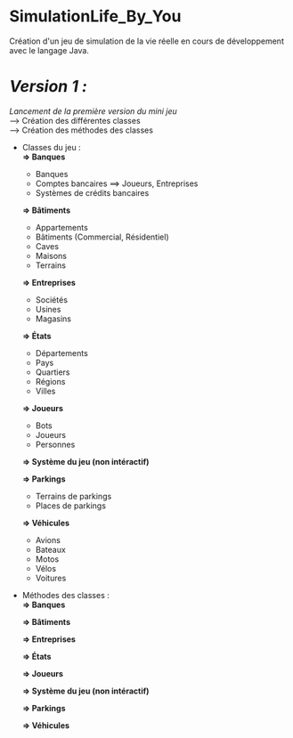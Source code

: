 # SimulationLife_By_You
Création d'un jeu de simulation de la vie réelle en cours de développement avec le langage Java.

<i>Version 1 :</i><br>
=

<i>Lancement de la première version du mini jeu</i><br>
    --> Création des différentes classes<br>
    --> Création des méthodes des classes<br>

- Classes du jeu :<br>
    <strong>=> Banques</strong><br>
    - Banques
    - Comptes bancaires ==> Joueurs, Entreprises
    - Systèmes de crédits bancaires

    <strong>=> Bâtiments</strong><br>
    - Appartements
    - Bâtiments (Commercial, Résidentiel)
    - Caves
    - Maisons
    - Terrains

    <strong>=> Entreprises</strong><br>
    - Sociétés
    - Usines
    - Magasins

    <strong>=> États</strong><br>
    - Départements
    - Pays
    - Quartiers
    - Régions
    - Villes

    <strong>=> Joueurs</strong><br>
    - Bots
    - Joueurs
    - Personnes

    <strong>=> Système du jeu (non intéractif)</strong><br>

    <strong>=> Parkings</strong><br>
    - Terrains de parkings
    - Places de parkings

    <strong>=> Véhicules</strong><br>
    - Avions
    - Bateaux
    - Motos
    - Vélos
    - Voitures

- Méthodes des classes :<br>
    <strong>=> Banques</strong><br>
    

    <strong>=> Bâtiments</strong><br>
    

    <strong>=> Entreprises</strong><br>
    

    <strong>=> États</strong><br>
    

    <strong>=> Joueurs</strong><br>
    

    <strong>=> Système du jeu (non intéractif)</strong><br>

    <strong>=> Parkings</strong><br>
    

    <strong>=> Véhicules</strong><br>
    